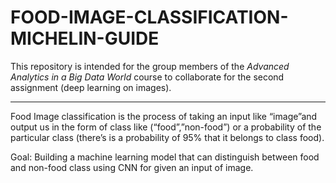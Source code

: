 # FOOD-IMAGE-CLASSIFICATION-MICHELIN-GUIDE

This repository is intended for the group members of the *Advanced Analytics in a Big Data World* course to collaborate for the second assignment (deep learning on images).

---

Food Image classification is the process of taking an input like “image”and output us in the form of class like (“food”,”non-food”) or a probability of the particular class (there’s is a probability of 95% that it belongs to class food).


Goal: Building a machine learning model that can distinguish between food and non-food class using CNN for given an input of image.
